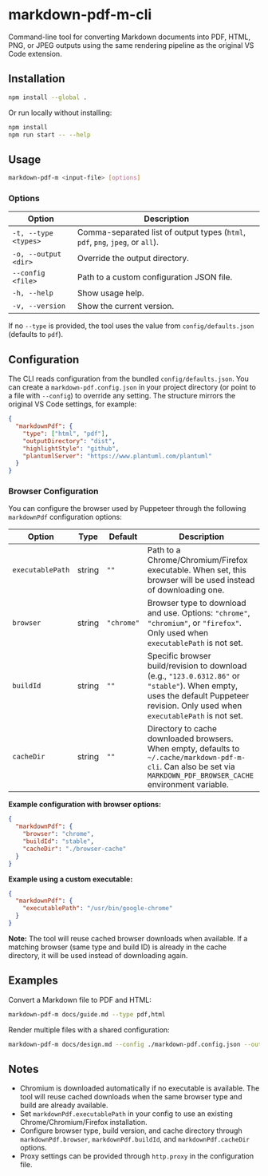 # markdown-pdf-m-cli

Command-line tool for converting Markdown documents into PDF, HTML, PNG, or JPEG outputs using the same rendering pipeline as the original VS Code extension.

## Installation

```bash
npm install --global .
```

Or run locally without installing:

```bash
npm install
npm run start -- --help
```

## Usage

```bash
markdown-pdf-m <input-file> [options]
```

### Options

| Option | Description |
| --- | --- |
| `-t, --type <types>` | Comma-separated list of output types (`html`, `pdf`, `png`, `jpeg`, or `all`). |
| `-o, --output <dir>` | Override the output directory. |
| `--config <file>` | Path to a custom configuration JSON file. |
| `-h, --help` | Show usage help. |
| `-v, --version` | Show the current version. |

If no `--type` is provided, the tool uses the value from `config/defaults.json` (defaults to `pdf`).

## Configuration

The CLI reads configuration from the bundled `config/defaults.json`. You can create a `markdown-pdf.config.json` in your project directory (or point to a file with `--config`) to override any setting. The structure mirrors the original VS Code settings, for example:

```json
{
  "markdownPdf": {
    "type": ["html", "pdf"],
    "outputDirectory": "dist",
    "highlightStyle": "github",
    "plantumlServer": "https://www.plantuml.com/plantuml"
  }
}
```

### Browser Configuration

You can configure the browser used by Puppeteer through the following `markdownPdf` configuration options:

| Option | Type | Default | Description |
| --- | --- | --- | --- |
| `executablePath` | string | `""` | Path to a Chrome/Chromium/Firefox executable. When set, this browser will be used instead of downloading one. |
| `browser` | string | `"chrome"` | Browser type to download and use. Options: `"chrome"`, `"chromium"`, or `"firefox"`. Only used when `executablePath` is not set. |
| `buildId` | string | `""` | Specific browser build/revision to download (e.g., `"123.0.6312.86"` or `"stable"`). When empty, uses the default Puppeteer revision. Only used when `executablePath` is not set. |
| `cacheDir` | string | `""` | Directory to cache downloaded browsers. When empty, defaults to `~/.cache/markdown-pdf-m-cli`. Can also be set via `MARKDOWN_PDF_BROWSER_CACHE` environment variable. |

**Example configuration with browser options:**

```json
{
  "markdownPdf": {
    "browser": "chrome",
    "buildId": "stable",
    "cacheDir": "./browser-cache"
  }
}
```

**Example using a custom executable:**

```json
{
  "markdownPdf": {
    "executablePath": "/usr/bin/google-chrome"
  }
}
```

**Note:** The tool will reuse cached browser downloads when available. If a matching browser (same type and build ID) is already in the cache directory, it will be used instead of downloading again.

## Examples

Convert a Markdown file to PDF and HTML:

```bash
markdown-pdf-m docs/guide.md --type pdf,html
```

Render multiple files with a shared configuration:

```bash
markdown-pdf-m docs/design.md --config ./markdown-pdf.config.json --output ./dist
```

## Notes

- Chromium is downloaded automatically if no executable is available. The tool will reuse cached downloads when the same browser type and build are already available.
- Set `markdownPdf.executablePath` in your config to use an existing Chrome/Chromium/Firefox installation.
- Configure browser type, build version, and cache directory through `markdownPdf.browser`, `markdownPdf.buildId`, and `markdownPdf.cacheDir` options.
- Proxy settings can be provided through `http.proxy` in the configuration file.
